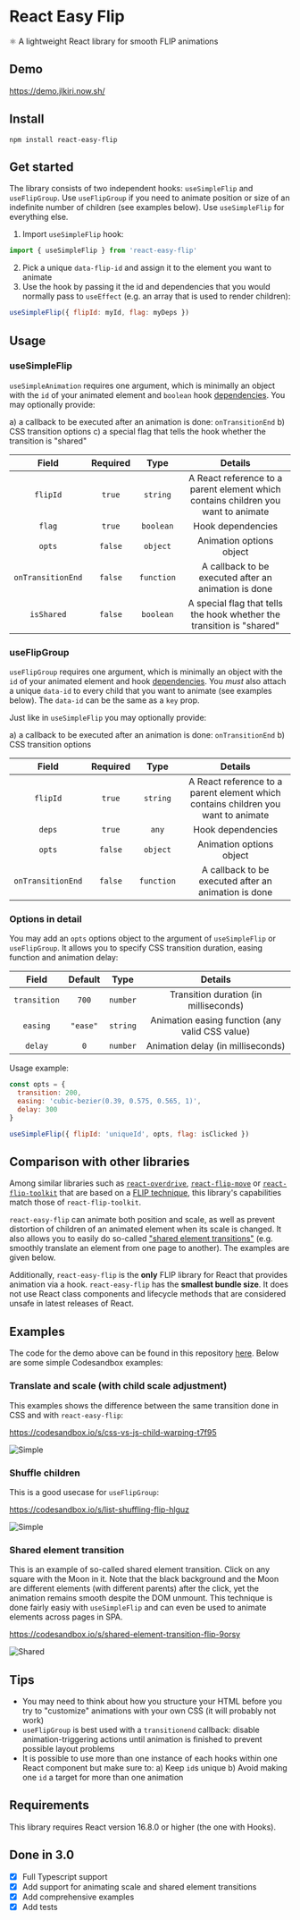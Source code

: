 # React Easy Flip

⚛ A lightweight React library for smooth FLIP animations

## Demo

https://demo.jlkiri.now.sh/

## Install

`npm install react-easy-flip`

## Get started

The library consists of two independent hooks: `useSimpleFlip` and `useFlipGroup`. Use `useFlipGroup` if you need to animate position or size of an indefinite number of children (see examples below). Use `useSimpleFlip` for everything else.

1. Import `useSimpleFlip` hook:

```javascript
import { useSimpleFlip } from 'react-easy-flip'
```

2. Pick a unique `data-flip-id` and assign it to the element you want to animate
3. Use the hook by passing it the id and dependencies that you would normally pass to `useEffect` (e.g. an array that is used to render children):

```javascript
useSimpleFlip({ flipId: myId, flag: myDeps })
```

## Usage

### useSimpleFlip

`useSimpleAnimation` requires one argument, which is minimally an object with the `id` of your animated element and `boolean` hook [dependencies](https://reactjs.org/docs/hooks-reference.html#conditionally-firing-an-effect). You may optionally provide:

a) a callback to be executed after an animation is done: `onTransitionEnd`
b) CSS transition options
c) a special flag that tells the hook whether the transition is "shared"

|       Field       | Required |    Type    |                                      Details                                      |
| :---------------: | :------: | :--------: | :-------------------------------------------------------------------------------: |
|     `flipId`      |  `true`  |  `string`  | A React reference to a parent element which contains children you want to animate |
|      `flag`       |  `true`  | `boolean`  |                                 Hook dependencies                                 |
|      `opts`       | `false`  |  `object`  |                             Animation options object                              |
| `onTransitionEnd` | `false`  | `function` |               A callback to be executed after an animation is done                |
|    `isShared`     | `false`  | `boolean`  |       A special flag that tells the hook whether the transition is "shared"       |

### useFlipGroup

`useFlipGroup` requires one argument, which is minimally an object with the `id` of your animated element and hook [dependencies](https://reactjs.org/docs/hooks-reference.html#conditionally-firing-an-effect). You _must_ also attach a unique `data-id` to every child that you want to animate (see examples below). The `data-id` can be the same as a `key` prop.

Just like in `useSimpleFlip` you may optionally provide:

a) a callback to be executed after an animation is done: `onTransitionEnd`
b) CSS transition options

|       Field       | Required |    Type    |                                      Details                                      |
| :---------------: | :------: | :--------: | :-------------------------------------------------------------------------------: |
|     `flipId`      |  `true`  |  `string`  | A React reference to a parent element which contains children you want to animate |
|      `deps`       |  `true`  |   `any`    |                                 Hook dependencies                                 |
|      `opts`       | `false`  |  `object`  |                             Animation options object                              |
| `onTransitionEnd` | `false`  | `function` |               A callback to be executed after an animation is done                |

### Options in detail

You may add an `opts` options object to the argument of `useSimpleFlip` or `useFlipGroup`. It allows you to specify CSS transition duration, easing function and animation delay:

|    Field     | Default  |   Type   |                     Details                     |
| :----------: | :------: | :------: | :---------------------------------------------: |
| `transition` |  `700`   | `number` |      Transition duration (in milliseconds)      |
|   `easing`   | `"ease"` | `string` | Animation easing function (any valid CSS value) |
|   `delay`    |   `0`    | `number` |        Animation delay (in milliseconds)        |

Usage example:

```javascript
const opts = {
  transition: 200,
  easing: 'cubic-bezier(0.39, 0.575, 0.565, 1)',
  delay: 300
}

useSimpleFlip({ flipId: 'uniqueId', opts, flag: isClicked })
```

## Comparison with other libraries

Among similar libraries such as [`react-overdrive`](https://github.com/berzniz/react-overdrive), [`react-flip-move`](https://github.com/joshwcomeau/react-flip-move) or [`react-flip-toolkit`](https://github.com/aholachek/react-flip-toolkit) that are based on a [FLIP technique](https://aerotwist.com/blog/flip-your-animations/), this library's capabilities match those of `react-flip-toolkit`.

`react-easy-flip` can animate both position and scale, as well as prevent distortion of children of an animated element when its scale is changed. It also allows you to easily do so-called ["shared element transitions"](https://guides.codepath.com/android/shared-element-activity-transition) (e.g. smoothly translate an element from one page to another). The examples are given below.

Additionally, `react-easy-flip` is the **only** FLIP library for React that provides animation via a hook. `react-easy-flip` has the **smallest bundle size**. It does not use React class components and lifecycle methods that are considered unsafe in latest releases of React.

## Examples

The code for the demo above can be found in this repository [here](https://github.com/jlkiri/react-easy-flip/tree/master/demo).
Below are some simple Codesandbox examples:

### Translate and scale (with child scale adjustment)

This examples shows the difference between the same transition done in CSS and with `react-easy-flip`:

https://codesandbox.io/s/css-vs-js-child-warping-t7f95

![Simple](./assets/simple.gif)

### Shuffle children

This is a good usecase for `useFlipGroup`:

https://codesandbox.io/s/list-shuffling-flip-hlguz

![Simple](./assets/shuffle.gif)

### Shared element transition

This is an example of so-called shared element transition. Click on any square with the Moon in it. Note that the black background and the Moon are different elements (with different parents) after the click, yet the animation remains smooth despite the DOM unmount. This technique is done fairly easiy with `useSimpleFlip` and can even be used to animate elements across pages in SPA.

https://codesandbox.io/s/shared-element-transition-flip-9orsy

![Shared](./assets/sharedtransition.gif)

## Tips

- You may need to think about how you structure your HTML before you try to "customize" animations with your own CSS (it will probably not work)
- `useFlipGroup` is best used with a `transitionend` callback: disable animation-triggering actions until animation is finished to prevent possible layout problems
- It is possible to use more than one instance of each hooks within one React component but make sure to:
  a) Keep `id`s unique
  b) Avoid making one `id` a target for more than one animation

## Requirements

This library requires React version 16.8.0 or higher (the one with Hooks).

## Done in 3.0

- [x] Full Typescript support
- [x] Add support for animating scale and shared element transitions
- [x] Add comprehensive examples
- [x] Add tests
